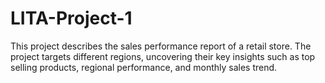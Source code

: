 # LITA-Project-1
This project describes the sales performance report of a retail store. The project targets different regions, uncovering their key insights such as top selling products, regional performance, and monthly sales trend.
